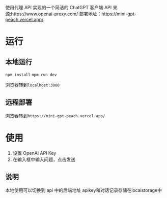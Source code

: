 使用代理 API 实现的一个简洁的 ChatGPT 客户端
API 来源:https://www.openai-proxy.com/
部署地址：https://mini-gpt-peach.vercel.app/
# 运行

## 本地运行

`npm install`
`npm run dev`

浏览器转到`localhost:3000`

## 远程部署

浏览器转到`https://mini-gpt-peach.vercel.app/`

# 使用

1. 设置 OpenAI API Key
2. 在输入框中输入问题，点击发送

## 说明

本地使用可以切换到 api 中的后端地址
apikey和对话记录存储在localstorage中
